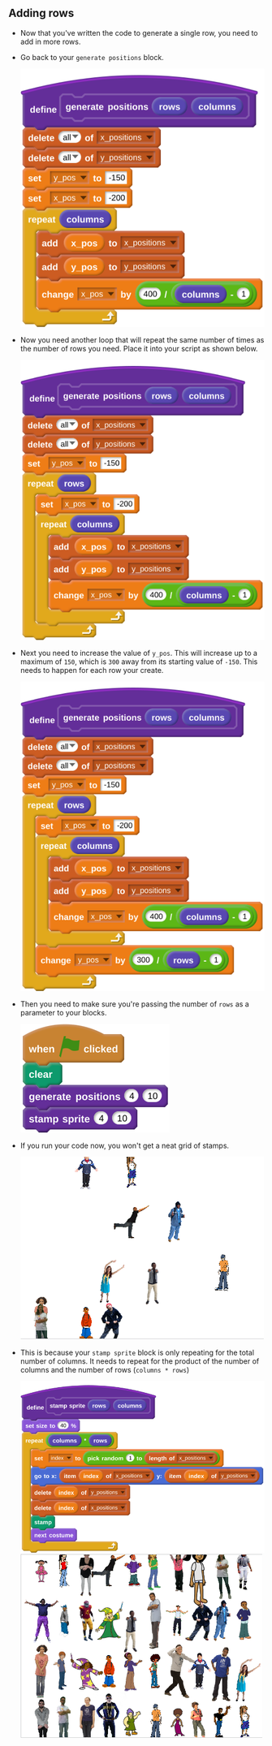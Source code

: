 ## Adding rows

- Now that you've written the code to generate a single row, you need to add in more rows.

- Go back to your `generate positions` block.

	![gen positions](images/script_19.svg)

- Now you need another loop that will repeat the same number of times as the number of rows you need. Place it into your script as shown below.

	![repeat for rows](images/script_20.svg)

- Next you need to increase the value of `y_pos`. This will increase up to a maximum of `150`, which is `300` away from its starting value of `-150`. This needs to happen for each row your create.

	![increase y](images/script_21.svg)
	
- Then you need to make sure you're passing the number of `rows` as a parameter to your blocks.

	![parameters](images/script_22.svg)
	
- If you run your code now, you won't get a neat grid of stamps.

	![mess of stamps](images/mess_stamps.png)
	
- This is because your `stamp sprite` block is only repeating for the total number of columns. It needs to repeat for the product of the number of columns and the number of rows (`columns * rows`)

	![ordered grid](images/script_23.svg)
	![ordered grid](images/nice_grid.png)
